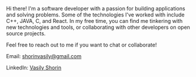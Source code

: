 Hi there!
I'm a software developer with a passion for building applications and solving problems. Some of the technologies I've worked with include C++, JAVA, C, and React. In my free time, you can find me tinkering with new technologies and tools, or collaborating with other developers on open source projects.

Feel free to reach out to me if you want to chat or collaborate!

Email: shorinvasily@gmail.com


LinkedIn: [Vasily Shorin](https://www.linkedin.com/in/vasily-shorin/)

<!---
vasshorin/vasshorin is a ✨ special ✨ repository because its `README.md` (this file) appears on your GitHub profile.
You can click the Preview link to take a look at your changes.
--->
